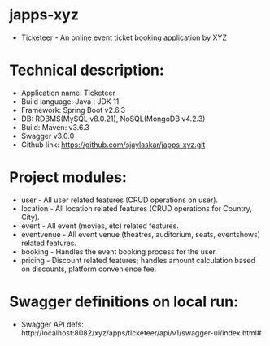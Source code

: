 # japps-xyz
* Ticketeer - An online event ticket booking application by XYZ

# Technical description:
* Application name: Ticketeer
* Build language: Java : JDK 11
* Framework: Spring Boot v2.6.3
* DB: RDBMS(MySQL v8.0.21), NoSQL(MongoDB v4.2.3)
* Build: Maven: v3.6.3
* Swagger v3.0.0
* Github link: https://github.com/sjaylaskar/japps-xyz.git

# Project modules:
* user - All user related features (CRUD operations on user).
* location - All location related features (CRUD operations for Country, City).
* event - All event (movies, etc) related features.
* eventvenue - All event venue (theatres, auditorium, seats, eventshows) related features.
* booking - Handles the event booking process for the user.
* pricing - Discount related features; handles amount calculation based on discounts, platform convenience fee.

# Swagger definitions on local run:
* Swagger API defs: http://localhost:8082/xyz/apps/ticketeer/api/v1/swagger-ui/index.html#

